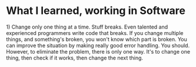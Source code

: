 # What I learned, working in Software

1\) Change only one thing at a time. Stuff breaks. Even talented and experienced programmers write code that breaks. If you change multiple things, and something's broken, you won't know which part is broken. You can improve the situation by making really good error handling. You should. However, to eliminate the problem, there is only one way. It's to change one thing, then check if it works, then change the next thing.



